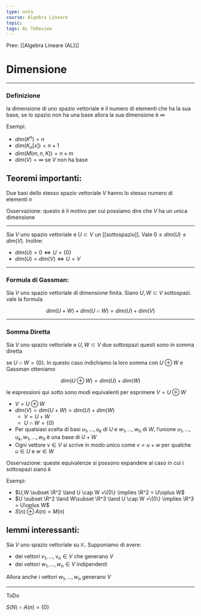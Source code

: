 ```yaml
---
type: nota
course: Algebra Lineare
topic: 
tags: AL ToReview
---
```


Prev: [[Algebra Lineare (AL)]]

# Dimensione
---

### Definizione
la dimensione di uno spazio vettoriale è il numero di elementi che ha la sua base, se lo spazio non ha una base allora la sua dimensione è $\infty$



Esempi:

- $dim(K^n)=n$
- $dim(K_n[x]) =n+1$
- $dim(M(m,n,K)) =n \times m$
- $dim(V) =\infty$  se $V$ non ha base

## Teoremi importanti:

Due basi dello stesso spazio vettoriale $V$ hanno lo stesso numero di elementi $n$

Osservazione: questo è il motivo per cui possiamo dire che  $V$  ha un unica dimensione

---

Sia $V$ uno spazio vettoriale e $U \subset V$ un [[sottospazio]]. Vale $0 ≤ dim (U) ≤ dim (V)$. Inoltre:

- $dim (U) = 0 \iff U =\{0\}$
- $dim (U) = dim (V) \iff U =V$

---

### Formula di Gassman:

Sia $V$ uno spazio vettoriale di dimensione finita. Siano $U,W\subset V$ sottospazi. vale la formula

$$
dim(U+W)+dim(U \cap W) = dim(U)+dim(V)
$$

---

### Somma Diretta

Sia $V$ uno spazio vettoriale e  $U, W \subset V$ due sottospazi questi sono in somma diretta

se  $U ∩ W = \{0\}$. In questo caso indichiamo la loro somma con $U ⊕ W$ e Gassman otteniamo

$$
dim( U ⊕ W) = dim(U) + dim(W)
$$

le espressioni qui sotto sono modi equivalenti per esprimere $V = U \oplus W$

- $V = U \oplus W$
- $dim (V)= dim(U+W) = dim(U)+dim(W)$
    - $V = U +W$
    - $U \cap W = \{0\}$
- Per qualsiasi scelta di basi $u_1,\dots, u_k$ di $U$ e $w_1,\dots, w_h$  di $W$, l’unione  $u_1,\dots, u_k , w_1,\dots, w_h$ è una base di $U + W$
- Ogni vettore $v ∈ V$ si scrive in modo unico come $v = u + w$ per
qualche $u ∈ U$  e $w ∈ W$

Osservazione: queste equivalenze si possono espandere al caso in cui i sottospazi siano $k$

Esempi:

- $U,W \subset \R^2 \land U \cap W =\{0\} \implies \R^2 = U\oplus W$
- $U \subset \R^2 \land W\subset \R^3 \land U \cap W =\{0\} \implies \R^3 = U\oplus W$
- $S(n) \oplus A(n) =M(n)$

## lemmi interessanti:

Sia $V$ uno spazio vettoriale su $\mathbb{K}$. Supponiamo di avere:

- dei vettori $v_1, \dots, v_n \in V$ che generano $V$
- dei vettori $w_1,\dots, w_n \in V$ indipendenti

Allora anche i vettori  $w_1, \dots , w_n$  generano $V$

---

ToDo

$S(N) \cap A(n) = \{0\}$
